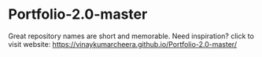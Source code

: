 # Portfolio-2.0-master
Great repository names are short and memorable. Need inspiration? 
click to visit website: https://vinaykumarcheera.github.io/Portfolio-2.0-master/
